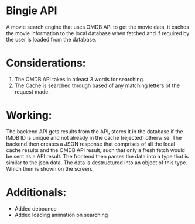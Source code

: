 # Bingie API

A movie search engine that uses OMDB API to get the movie data, it caches the movie information to the local database when fetched and if required by the user is loaded from the database.

# Considerations:

 1. The OMDB API takes in atleast 3 words for searching.
 2. The Cache is searched through based of any matching letters of the request made.

# Working:

The backend API gets results from the API, stores it in the database if the IMDB ID is unique and not already in the cache (rejected) otherwise. The backend then creates a JSON response that comprises of all the local cache results and the OMDB API result, such that only a fresh fetch would be sent as a API result.
The frontend then parses the data into a type that is similar to the json data. The data is destructured into an object of this type. Which then is shown on the screen.

# Additionals:

  - Added debounce
  - Added loading animation on searching
